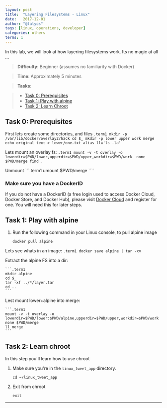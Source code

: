 ```yaml
---
layout: post
title:  "Layering Filesystems - Linux"
date:   2017-12-01
author: "@lalyos"
tags: [linux, operations, developer]
categories: others
terms: 1
---
```


In this lab, we will look at how layering filesystems work. Its no magic at all ... 

> **Difficulty**: Beginner (assumes no familiarity with Docker)

> **Time**: Approximately 5 minutes

> **Tasks**:
>

> * [Task 0: Prerequisites](#Task_0)
> * [Task 1: Play with alpine](#Task_1)
> * [Task 2: Learn Chroot](#Task_2)

## <a name="task0"></a>Task 0: Prerequisites

First lets create some directories, and files
    ```.term1
    mkdir -p  /var/lib/docker/overlay2/hack
    cd $_
    mkdir -p lower upper work merge
    echo original text > lower/one.txt
    alias ll='ls -la'
    ```

Lets mount an overlay fs:
    ```.term1
    mount -v -t overlay -o lowerdir=$PWD/lower,upperdir=$PWD/upper,workdir=$PWD/work  none $PWD/merge
    find .
    ```

Unmount
    ```.term1
    umount $PWD/merge
    ````


### Make sure you have a DockerID

If you do not have a DockerID (a free login used to access Docker Cloud, Docker Store, and Docker Hub), please visit [Docker Cloud](https://cloud.docker.com) and register for one. You will need this for later steps.

## <a name="Task_1"></a>Task 1: Play with alpine

1. Run the following command in your Linux console, to pull alpine image

    ```.term1
    docker pull alpine
    ```

Lets see whats in an image:
    ```.term1
    docker save alpine | tar -xv
    ```

Extract the alpine FS into a dir:

    ```.term1
    mkdir alpine
    cd $_
    tar -xf ../*/layer.tar
    cd ..
    ```

Lest mount lower+alpine into merge:

    ```.term1
    mount -v -t overlay -o lowerdir=$PWD/lower:$PWD/alpine,upperdir=$PWD/upper,workdir=$PWD/work  none $PWD/merge
    ll merge
    ```
## <a name="Task_2"></a>Task 2: Learn chroot

In this step you'll learn how to use chroot


1. Make sure you're in the `linux_tweet_app` directory.

    ```.term1
    cd ~/linux_tweet_app
    ```

2. Exit from chroot

    ```.term1
    exit
    ````


---
